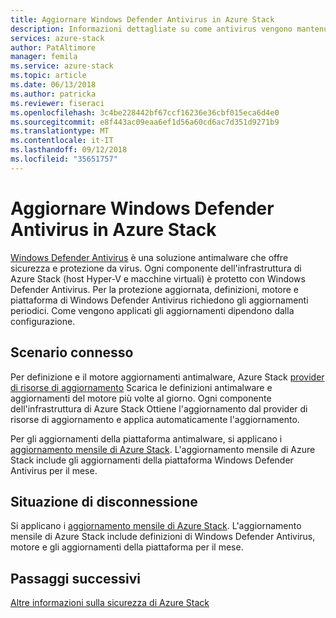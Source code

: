 ```yaml
---
title: Aggiornare Windows Defender Antivirus in Azure Stack
description: Informazioni dettagliate su come antivirus vengono mantenuti aggiornati in Azure Stack
services: azure-stack
author: PatAltimore
manager: femila
ms.service: azure-stack
ms.topic: article
ms.date: 06/13/2018
ms.author: patricka
ms.reviewer: fiseraci
ms.openlocfilehash: 3c4be228442bf67ccf16236e36cbf015eca6d4e0
ms.sourcegitcommit: e8f443ac09eaa6ef1d56a60cd6ac7d351d9271b9
ms.translationtype: MT
ms.contentlocale: it-IT
ms.lasthandoff: 09/12/2018
ms.locfileid: "35651757"
---
```

# <a name="update-windows-defender-antivirus-on-azure-stack"></a>Aggiornare Windows Defender Antivirus in Azure Stack

[Windows Defender Antivirus](https://docs.microsoft.com/windows/security/threat-protection/windows-defender-antivirus/windows-defender-antivirus-in-windows-10) è una soluzione antimalware che offre sicurezza e protezione da virus. Ogni componente dell'infrastruttura di Azure Stack (host Hyper-V e macchine virtuali) è protetto con Windows Defender Antivirus. Per la protezione aggiornata, definizioni, motore e piattaforma di Windows Defender Antivirus richiedono gli aggiornamenti periodici. Come vengono applicati gli aggiornamenti dipendono dalla configurazione. 

## <a name="connected-scenario"></a>Scenario connesso

Per definizione e il motore aggiornamenti antimalware, Azure Stack [provider di risorse di aggiornamento](https://docs.microsoft.com/en-us/azure/azure-stack/azure-stack-updates#the-update-resource-provider) Scarica le definizioni antimalware e aggiornamenti del motore più volte al giorno. Ogni componente dell'infrastruttura di Azure Stack Ottiene l'aggiornamento dal provider di risorse di aggiornamento e applica automaticamente l'aggiornamento.

Per gli aggiornamenti della piattaforma antimalware, si applicano i [aggiornamento mensile di Azure Stack](https://docs.microsoft.com/en-us/azure/azure-stack/azure-stack-apply-updates). L'aggiornamento mensile di Azure Stack include gli aggiornamenti della piattaforma Windows Defender Antivirus per il mese.

## <a name="disconnected-scenario"></a>Situazione di disconnessione

 Si applicano i [aggiornamento mensile di Azure Stack](https://docs.microsoft.com/en-us/azure/azure-stack/azure-stack-apply-updates). L'aggiornamento mensile di Azure Stack include definizioni di Windows Defender Antivirus, motore e gli aggiornamenti della piattaforma per il mese.

## <a name="next-steps"></a>Passaggi successivi

[Altre informazioni sulla sicurezza di Azure Stack](azure-stack-security-foundations.md)
